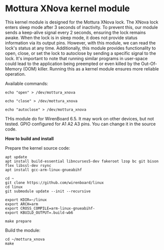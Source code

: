 Mottura XNova kernel module
===========================

This kernel module is designed for the Mottura XNova lock. The XNova lock enters sleep mode after 3 seconds of inactivity. To prevent this, our module sends a keep-alive signal every 2 seconds, ensuring the lock remains awake.
When the lock is in sleep mode, it does not provide status information via its output pins. However, with this module, we can read the lock's status at any time.
Additionally, this module provides functionality to open, close, or set the lock to autoclose by sending a specific signal to the lock.
It's important to note that running similar programs in user-space could lead to the application being preempted or even killed by the Out-Of-Memory (OOM) killer. Running this as a kernel module ensures more reliable operation.

Available commands:
```
echo "open" > /dev/mottura_xnova

echo "close" > /dev/mottura_xnova

echo "autoclose" > /dev/mottura_xnova

```

THis module do for WirenBoard 6.5. It may work on other devices, but not tested.
GPIO configured for A1 A2 A3 pins. You can change it in the source code.


**How to build and install**

Prepare the kernel source code:
```
apt update
apt install build-essential libncurses5-dev fakeroot lzop bc git bison flex libssl-dev rsync
apt install gcc-arm-linux-gnueabihf

cd ~
git clone https://github.com/wirenboard/linux
cd linux
git submodule update --init --recursive

export KDIR=~/linux
export ARCH=arm
export CROSS_COMPILE=arm-linux-gnueabihf-
export KBUILD_OUTPUT=.build-wb6

make prepare
```

Build the module:
```
cd ~/mottura_xnova
make
```